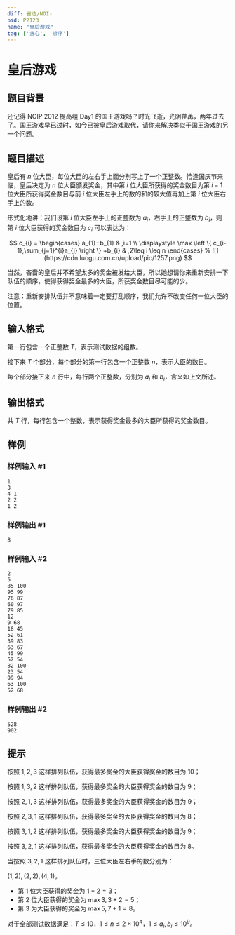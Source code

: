 ```yaml
---
diff: 省选/NOI-
pid: P2123
name: "皇后游戏"
tag: ['贪心', '排序']
---
```

# 皇后游戏
## 题目背景

还记得 NOIP 2012 提高组 Day1 的国王游戏吗？时光飞逝，光阴荏苒，两年过去了。国王游戏早已过时，如今已被皇后游戏取代，请你来解决类似于国王游戏的另一个问题。

## 题目描述

皇后有 $n$ 位大臣，每位大臣的左右手上面分别写上了一个正整数。恰逢国庆节来临，皇后决定为 $n$ 位大臣颁发奖金，其中第 $i$ 位大臣所获得的奖金数目为第 $i - 1$ 位大臣所获得奖金数目与前 $i$ 位大臣左手上的数的和的较大值再加上第 $i$ 位大臣右手上的数。

形式化地讲：我们设第 $i$ 位大臣左手上的正整数为 $a_i$，右手上的正整数为 $b_i$，则第 $i$ 位大臣获得的奖金数目为 $c_i$ 可以表达为：

$$ c_{i} = \begin{cases} a_{1}+b_{1}  & ,i=1 \\ \displaystyle \max \left \{ c_{i-1},\sum_{j=1}^{i}a_{j} \right \} +b_{i} & ,2\leq i \leq n \end{cases} % ![](https://cdn.luogu.com.cn/upload/pic/1257.png) $$

当然，吝啬的皇后并不希望太多的奖金被发给大臣，所以她想请你来重新安排一下队伍的顺序，使得获得奖金最多的大臣，所获奖金数目尽可能的少。

注意：重新安排队伍并不意味着一定要打乱顺序，我们允许不改变任何一位大臣的位置。
## 输入格式

第一行包含一个正整数 $T$，表示测试数据的组数。

接下来 $T$ 个部分，每个部分的第一行包含一个正整数 $n$，表示大臣的数目。

每个部分接下来 $n$ 行中，每行两个正整数，分别为 $a_i$ 和 $b_i$，含义如上文所述。

## 输出格式

共 $T$ 行，每行包含一个整数，表示获得奖金最多的大臣所获得的奖金数目。

## 样例

### 样例输入 #1
```
1
3
4 1
2 2
1 2
```
### 样例输出 #1
```
8
```
### 样例输入 #2
```
2
5
85 100
95 99
76 87
60 97
79 85
12
9 68
18 45
52 61
39 83
63 67
45 99
52 54
82 100
23 54
99 94
63 100
52 68
```
### 样例输出 #2
```
528
902
```
## 提示

按照 $1,2,3$ 这样排列队伍，获得最多奖金的大臣获得奖金的数目为 $10$；

按照 $1,3,2$ 这样排列队伍，获得最多奖金的大臣获得奖金的数目为 $9$；

按照 $2,1,3$ 这样排列队伍，获得最多奖金的大臣获得奖金的数目为 $9$；

按照 $2,3,1$ 这样排列队伍，获得最多奖金的大臣获得奖金的数目为 $8$；

按照 $3,1,2$ 这样排列队伍，获得最多奖金的大臣获得奖金的数目为 $9$；

按照 $3,2,1$ 这样排列队伍，获得最多奖金的大臣获得奖金的数目为 $8$。

当按照 $3,2,1$ 这样排列队伍时，三位大臣左右手的数分别为：

$(1,2),(2,2),(4,1)$。

- 第 $1$ 位大臣获得的奖金为 $1+2=3$；
- 第 $2$ 位大臣获得的奖金为 $\max{3,3}+2=5$；
- 第 $3$ 为大臣获得的奖金为 $\max{5,7}+1=8$。

对于全部测试数据满足：$T\le10$，$1\le n\le 2\times 10^4$，$1\le a_i,b_i\le 10^9$。
